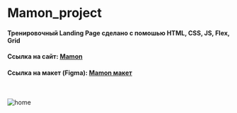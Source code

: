 # Mamon_project

<h4 align="left">Тренировочный Landing Page сделано с помошью HTML, CSS, JS, Flex, Grid</h4>
<h4 align="left">Cсылка на сайт: <a href="https://tolebijaksybai.github.io/Mamon_project/" target="_blank">Mamon</a></h4>
<h4 align="left">Ссылка на макет (Figma): <a href="https://www.figma.com/file/8cucpRv9WRUx7WdvmGF5rK/mamon.pro-(Copy)?node-id=22%3" target="_blank">Mamon макет</a></h4>

<br/>

![home](https://user-images.githubusercontent.com/52714747/88163666-d7da6000-cc34-11ea-825a-20704913b4d3.png)
